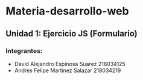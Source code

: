 # Materia-desarrollo-web

## Unidad 1: Ejercicio JS (Formulario)

### Integrantes:
 - David Alejandro Espinosa Suarez 218034125
 - Andres Felipe Martinez Salazar 218034219
